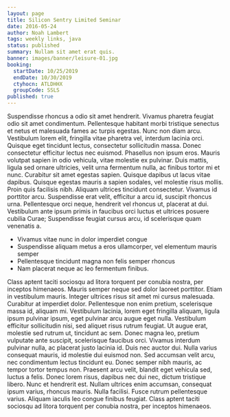 ```yaml
---
layout: page
title: Silicon Sentry Limited Seminar
date: 2016-05-24
author: Noah Lambert
tags: weekly links, java
status: published
summary: Nullam sit amet erat quis.
banner: images/banner/leisure-01.jpg
booking:
  startDate: 10/25/2019
  endDate: 10/30/2019
  ctyhocn: ATLDHHX
  groupCode: SSLS
published: true
---
```

Suspendisse rhoncus a odio sit amet hendrerit. Vivamus pharetra feugiat odio sit amet condimentum. Pellentesque habitant morbi tristique senectus et netus et malesuada fames ac turpis egestas. Nunc non diam arcu. Vestibulum lorem elit, fringilla vitae pharetra vel, interdum lacinia orci. Quisque eget tincidunt lectus, consectetur sollicitudin massa. Donec consectetur efficitur lectus nec euismod. Phasellus non ipsum eros. Mauris volutpat sapien in odio vehicula, vitae molestie ex pulvinar. Duis mattis, ligula sed ornare ultricies, velit urna fermentum nulla, ac finibus tortor mi et nunc. Curabitur sit amet egestas sapien.
Quisque dapibus ut lacus vitae dapibus. Quisque egestas mauris a sapien sodales, vel molestie risus mollis. Proin quis facilisis nibh. Aliquam ultrices tincidunt consectetur. Vivamus id porttitor arcu. Suspendisse erat velit, efficitur a arcu id, suscipit rhoncus urna. Pellentesque orci neque, hendrerit vel rhoncus ut, placerat at dui. Vestibulum ante ipsum primis in faucibus orci luctus et ultrices posuere cubilia Curae; Suspendisse feugiat cursus arcu, id scelerisque quam venenatis a.

* Vivamus vitae nunc in dolor imperdiet congue
* Suspendisse aliquam metus a eros ullamcorper, vel elementum mauris semper
* Pellentesque tincidunt magna non felis semper rhoncus
* Nam placerat neque ac leo fermentum finibus.

Class aptent taciti sociosqu ad litora torquent per conubia nostra, per inceptos himenaeos. Mauris semper neque sed dolor laoreet porttitor. Etiam in vestibulum mauris. Integer ultrices risus sit amet mi cursus malesuada. Curabitur at imperdiet dolor. Pellentesque non enim pretium, scelerisque massa id, aliquam mi. Vestibulum lacinia, lorem eget fringilla aliquam, ligula ipsum pulvinar ipsum, eget pulvinar arcu augue eget nulla. Vestibulum efficitur sollicitudin nisi, sed aliquet risus rutrum feugiat. Ut augue erat, molestie sed rutrum ut, tincidunt ac sem. Donec magna leo, pretium vulputate ante suscipit, scelerisque faucibus orci.
Vivamus interdum pulvinar nulla, ac placerat justo lacinia id. Duis nec auctor dui. Nulla varius consequat mauris, id molestie dui euismod non. Sed accumsan velit arcu, nec condimentum lectus tincidunt eu. Donec semper nibh mauris, ac tempor tortor tempus non. Praesent arcu velit, blandit eget vehicula sed, luctus a felis. Donec lorem risus, dapibus nec dui nec, dictum tristique libero. Nunc et hendrerit est. Nullam ultrices enim accumsan, consequat ipsum varius, rhoncus mauris. Nulla facilisi. Fusce rutrum pellentesque varius. Aliquam iaculis leo congue finibus feugiat. Class aptent taciti sociosqu ad litora torquent per conubia nostra, per inceptos himenaeos.
